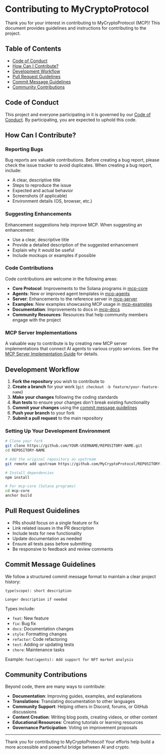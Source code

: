 # Contributing to MyCryptoProtocol

Thank you for your interest in contributing to MyCryptoProtocol (MCP)! This document provides guidelines and instructions for contributing to the project.

## Table of Contents

- [Code of Conduct](#code-of-conduct)
- [How Can I Contribute?](#how-can-i-contribute)
- [Development Workflow](#development-workflow)
- [Pull Request Guidelines](#pull-request-guidelines)
- [Commit Message Guidelines](#commit-message-guidelines)
- [Community Contributions](#community-contributions)

## Code of Conduct

This project and everyone participating in it is governed by our [Code of Conduct](CODE_OF_CONDUCT.md). By participating, you are expected to uphold this code.

## How Can I Contribute?

### Reporting Bugs

Bug reports are valuable contributions. Before creating a bug report, please check the issue tracker to avoid duplicates. When creating a bug report, include:

- A clear, descriptive title
- Steps to reproduce the issue
- Expected and actual behavior
- Screenshots (if applicable)
- Environment details (OS, browser, etc.)

### Suggesting Enhancements

Enhancement suggestions help improve MCP. When suggesting an enhancement:

- Use a clear, descriptive title
- Provide a detailed description of the suggested enhancement
- Explain why it would be useful
- Include mockups or examples if possible

### Code Contributions

Code contributions are welcome in the following areas:

- **Core Protocol**: Improvements to the Solana programs in [mcp-core](https://github.com/MyCryptoProtocol/mcp-core)
- **Agents**: New or improved agent templates in [mcp-agents](https://github.com/MyCryptoProtocol/mcp-agents)
- **Server**: Enhancements to the reference server in [mcp-server](https://github.com/MyCryptoProtocol/mcp-server)
- **Examples**: New examples showcasing MCP usage in [mcp-examples](https://github.com/MyCryptoProtocol/mcp-examples)
- **Documentation**: Improvements to docs in [mcp-docs](https://github.com/MyCryptoProtocol/mcp-docs)
- **Community Resources**: Resources that help community members engage with the project

### MCP Server Implementations

A valuable way to contribute is by creating new MCP server implementations that connect AI agents to various crypto services. See the [MCP Server Implementation Guide](../resources/SERVER_IMPLEMENTATION_GUIDE.md) for details.

## Development Workflow

1. **Fork the repository** you wish to contribute to
2. **Create a branch** for your work (`git checkout -b feature/your-feature-name`)
3. **Make your changes** following the coding standards
4. **Run tests** to ensure your changes don't break existing functionality
5. **Commit your changes** using the [commit message guidelines](#commit-message-guidelines)
6. **Push your branch** to your fork
7. **Submit a pull request** to the main repository

### Setting Up Your Development Environment

```bash
# Clone your fork
git clone https://github.com/YOUR-USERNAME/REPOSITORY-NAME.git
cd REPOSITORY-NAME

# Add the original repository as upstream
git remote add upstream https://github.com/MyCryptoProtocol/REPOSITORY-NAME.git

# Install dependencies
npm install

# For mcp-core (Solana programs)
cd mcp-core
anchor build
```

## Pull Request Guidelines

- PRs should focus on a single feature or fix
- Link related issues in the PR description
- Include tests for new functionality
- Update documentation as needed
- Ensure all tests pass before submitting
- Be responsive to feedback and review comments

## Commit Message Guidelines

We follow a structured commit message format to maintain a clear project history:

```
type(scope): short description

Longer description if needed
```

Types include:
- `feat`: New feature
- `fix`: Bug fix
- `docs`: Documentation changes
- `style`: Formatting changes
- `refactor`: Code refactoring
- `test`: Adding or updating tests
- `chore`: Maintenance tasks

Example: `feat(agents): Add support for NFT market analysis`

## Community Contributions

Beyond code, there are many ways to contribute:

- **Documentation**: Improving guides, examples, and explanations
- **Translations**: Translating documentation to other languages
- **Community Support**: Helping others in Discord, forums, or GitHub discussions
- **Content Creation**: Writing blog posts, creating videos, or other content
- **Educational Resources**: Creating tutorials or learning resources
- **Governance Participation**: Voting on improvement proposals

---

Thank you for contributing to MyCryptoProtocol! Your efforts help build a more accessible and powerful bridge between AI and crypto.
